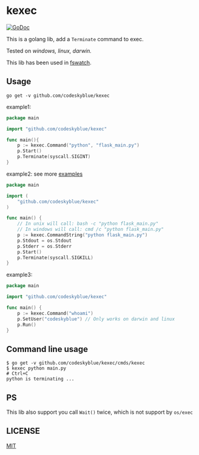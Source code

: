 # kexec
[![GoDoc](https://godoc.org/github.com/codeskyblue/kexec?status.svg)](https://godoc.org/github.com/codeskyblue/kexec)

This is a golang lib, add a `Terminate` command to exec.

Tested on _windows, linux, darwin._

This lib has been used in [fswatch](https://github.com/codeskyblue/fswatch).

## Usage

```
go get -v github.com/codeskyblue/kexec
```


example1:

```go
package main

import "github.com/codeskyblue/kexec"

func main(){
	p := kexec.Command("python", "flask_main.py")
	p.Start()
	p.Terminate(syscall.SIGINT)
}
```
	
example2: see more [examples](examples)

```go
package main

import (
	"github.com/codeskyblue/kexec"
)

func main() {
	// In unix will call: bash -c "python flask_main.py"
	// In windows will call: cmd /c "python flask_main.py"
	p := kexec.CommandString("python flask_main.py")
	p.Stdout = os.Stdout
	p.Stderr = os.Stderr
	p.Start()
	p.Terminate(syscall.SIGKILL)
}
```

example3:

```go
package main

import "github.com/codeskyblue/kexec"

func main() {
	p := kexec.Command("whoami")
	p.SetUser("codeskyblue") // Only works on darwin and linux
	p.Run()
}
```

## Command line usage 
```
$ go get -v github.com/codeskyblue/kexec/cmds/kexec
$ kexec python main.py
# Ctrl+C
python is terminating ...
```

## PS
This lib also support you call `Wait()` twice, which is not support by `os/exec`

## LICENSE
[MIT](LICENSE)
